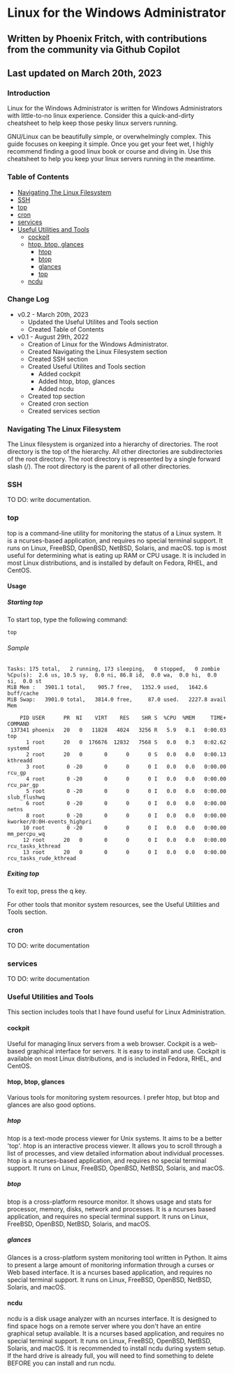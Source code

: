 # Linux for the Windows Administrator
## Written by Phoenix Fritch, with contributions from the community via Github Copilot
## Last updated on March 20th, 2023

### Introduction
Linux for the Windows Administrator is written for Windows Administrators with little-to-no linux experience.  Consider this a quick-and-dirty cheatsheet to help keep those pesky linux servers running.

GNU/Linux can be beautifully simple, or overwhelmingly complex.  This guide focuses on keeping it simple.  Once you get your feet wet, I highly recommend finding a good linux book or course and diving in.  Use this cheatsheet to help you keep your linux servers running in the meantime.

### Table of Contents
- [Navigating The Linux Filesystem](#navigating-the-linux-filesystem)
- [SSH](#ssh)
- [top](#top)
- [cron](#cron)
- [services](#services)
- [Useful Utilities and Tools](#useful-utilities-and-tools)
	- [cockpit](#cockpit)
	- [htop, btop, glances](#htop-btop-glances)
		- [htop](#htop)
		- [btop](#btop)
		- [glances](#glances)
		- [top](#top)
	- [ncdu](#ncdu)

### Change Log
- v0.2 - March 20th, 2023
	- Updated the Useful Utilites and Tools section
	- Created Table of Contents
- v0.1 - August 29th, 2022
	- Creation of Linux for the Windows Administrator.
	- Created Navigating the Linux Filesystem section
	- Created SSH section
	- Created Useful Utilites and Tools section
		- Added cockpit
		- Added htop, btop, glances
		- Added ncdu
	- Created top section
	- Created cron section
	- Created services section

### Navigating The Linux Filesystem
The Linux filesystem is organized into a hierarchy of directories.  The root directory is the top of the hierarchy.  All other directories are subdirectories of the root directory.  The root directory is represented by a single forward slash (/).  The root directory is the parent of all other directories.


### SSH
TO DO: write documentation.

### top
top is a command-line utility for monitoring the status of a Linux system.  It is a ncurses-based application, and requires no special terminal support.  It runs on Linux, FreeBSD, OpenBSD, NetBSD, Solaris, and macOS.
top is most useful for determining what is eating up RAM or CPU usage.  It is included in most Linux distributions, and is installed by default on Fedora, RHEL, and CentOS.
#### Usage
##### Starting top
To start top, type the following command:
```
top
```
###### Sample
```
Tasks: 175 total,   2 running, 173 sleeping,   0 stopped,   0 zombie
%Cpu(s):  2.6 us, 10.5 sy,  0.0 ni, 86.8 id,  0.0 wa,  0.0 hi,  0.0 si,  0.0 st
MiB Mem :   3901.1 total,    905.7 free,   1352.9 used,   1642.6 buff/cache
MiB Swap:   3901.0 total,   3814.0 free,     87.0 used.   2227.8 avail Mem 

    PID USER      PR  NI    VIRT    RES    SHR S  %CPU  %MEM     TIME+ COMMAND                           
 137341 phoenix   20   0   11828   4024   3256 R   5.9   0.1   0:00.03 top                               
      1 root      20   0  176676  12832   7568 S   0.0   0.3   0:02.62 systemd                           
      2 root      20   0       0      0      0 S   0.0   0.0   0:00.13 kthreadd                          
      3 root       0 -20       0      0      0 I   0.0   0.0   0:00.00 rcu_gp                            
      4 root       0 -20       0      0      0 I   0.0   0.0   0:00.00 rcu_par_gp                        
      5 root       0 -20       0      0      0 I   0.0   0.0   0:00.00 slub_flushwq                      
      6 root       0 -20       0      0      0 I   0.0   0.0   0:00.00 netns                             
      8 root       0 -20       0      0      0 I   0.0   0.0   0:00.00 kworker/0:0H-events_highpri       
     10 root       0 -20       0      0      0 I   0.0   0.0   0:00.00 mm_percpu_wq                      
     12 root      20   0       0      0      0 I   0.0   0.0   0:00.00 rcu_tasks_kthread                 
     13 root      20   0       0      0      0 I   0.0   0.0   0:00.00 rcu_tasks_rude_kthread            
```
##### Exiting top
To exit top, press the q key.

For other tools that monitor system resources, see the Useful Utilities and Tools section.

### cron
TO DO: write documentation

### services
TO DO: write documentation

### Useful Utilities and Tools
This section includes tools that I have found useful for Linux Administration.
#### cockpit
Useful for managing linux servers from a web browser.  Cockpit is a web-based graphical interface for servers.  It is easy to install and use.  Cockpit is available on most Linux distributions, and is included in Fedora, RHEL, and CentOS.
#### htop, btop, glances
Various tools for monitoring system resources.  I prefer htop, but btop and glances are also good options.
##### htop
htop is a text-mode process viewer for Unix systems.  It aims to be a better 'top'.  htop is an interactive process viewer.  It allows you to scroll through a list of processes, and view detailed information about individual processes.  htop is a ncurses-based application, and requires no special terminal support.  It runs on Linux, FreeBSD, OpenBSD, NetBSD, Solaris, and macOS.
##### btop
btop is a cross-platform resource monitor.  It shows usage and stats for processor, memory, disks, network and processes.  It is a ncurses based application, and requires no special terminal support.  It runs on Linux, FreeBSD, OpenBSD, NetBSD, Solaris, and macOS.
##### glances
Glances is a cross-platform system monitoring tool written in Python.  It aims to present a large amount of monitoring information through a curses or Web based interface.  It is a ncurses based application, and requires no special terminal support.  It runs on Linux, FreeBSD, OpenBSD, NetBSD, Solaris, and macOS.
#### ncdu
ncdu is a disk usage analyzer with an ncurses interface.  It is designed to find space hogs on a remote server where you don't have an entire graphical setup available.  It is a ncurses based application, and requires no special terminal support.  It runs on Linux, FreeBSD, OpenBSD, NetBSD, Solaris, and macOS.
It is recommended to install ncdu during system setup.  If the hard drive is already full, you will need to find something to delete BEFORE you can install and run ncdu.